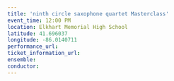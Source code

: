 ```yaml
---
title: 'ninth circle saxophone quartet Masterclass'
event_time: 12:00 PM
location: Elkhart Memorial High School
latitude: 41.696037
longitude: -86.0140711
performance_url:
ticket_information_url:
ensemble:
conductor:
---
```

